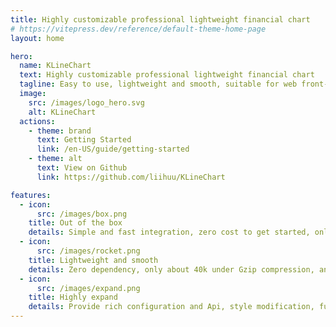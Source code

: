 ```yaml
---
title: Highly customizable professional lightweight financial chart
# https://vitepress.dev/reference/default-theme-home-page
layout: home

hero:
  name: KLineChart
  text: Highly customizable professional lightweight financial chart
  tagline: Easy to use, lightweight and smooth, suitable for web front-end financial chart with rich scenarios.
  image:
    src: /images/logo_hero.svg
    alt: KLineChart
  actions:
    - theme: brand
      text: Getting Started
      link: /en-US/guide/getting-started
    - theme: alt
      text: View on Github
      link: https://github.com/liihuu/KLineChart

features:
  - icon:
      src: /images/box.png
    title: Out of the box
    details: Simple and fast integration, zero cost to get started, only 3 lines of code to display a chart, so that all attention can be focused on data docking.
  - icon:
      src: /images/rocket.png
    title: Lightweight and smooth
    details: Zero dependency, only about 40k under Gzip compression, and less than 1 millisecond to load under 4G network. Charts remain fluid even with thousands of candles.
  - icon:
      src: /images/expand.png
    title: Highly expand
    details: Provide rich configuration and Api, style modification, function collocation as you like. Provide technical indicators and line drawing model extensions, so that the chart has more possibilities.
---
```

